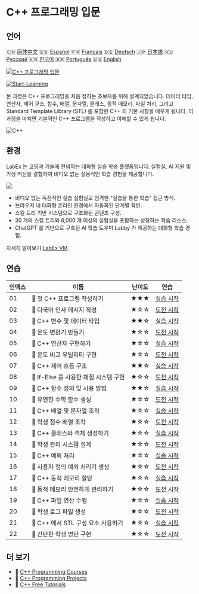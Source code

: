 # C++ 프로그래밍 입문

## 언어

🇨🇳 [简体中文](README_zh.md) 🇪🇸 [Español](README_es.md) 🇫🇷 [Français](README_fr.md) 🇩🇪 [Deutsch](README_de.md) 🇯🇵 [日本語](README_ja.md) 🇷🇺 [Русский](README_ru.md) 🇰🇷 [한국어](README_ko.md) 🇧🇷 [Português](README_pt.md) 🇺🇸 [English](README.md) 

[![C++ 프로그래밍 입문](https://cover-creator.labex.io/cpp-programming-for-beginners.png?lang=ko)](https://labex.io/ko/courses/cpp-programming-for-beginners)

[![Start-Learning](https://img.shields.io/badge/Start-Learning-whitesmoke?style=for-the-badge)](https://labex.io/ko/courses/cpp-programming-for-beginners)

본 과정은 C++ 프로그래밍을 처음 접하는 초보자를 위해 설계되었습니다. 데이터 타입, 연산자, 제어 구조, 함수, 배열, 문자열, 클래스, 동적 메모리, 파일 처리, 그리고 Standard Template Library (STL) 를 포함한 C++ 의 기본 사항을 배우게 됩니다. 이 과정을 마치면 기본적인 C++ 프로그램을 작성하고 이해할 수 있게 됩니다.

![C++](https://img.shields.io/badge/C++-whitesmoke?style=for-the-badge&logo=c++)


## 환경

LabEx 는 코딩과 기술에 전념하는 대화형 실습 학습 플랫폼입니다. 실험실, AI 지원 및 가상 머신을 결합하여 비디오 없는 실용적인 학습 경험을 제공합니다.

![](https://tutorial-screenshot.getvm.io/images/vm-1725247253.png)

- 비디오 없는 독점적인 실습 실험실로 엄격한 "실습을 통한 학습" 접근 방식.
- 브라우저 내 대화형 온라인 환경에서 자동화된 단계별 확인.
- 스킬 트리 기반 시스템으로 구조화된 콘텐츠 구성.
- 30 개의 스킬 트리와 6,000 개 이상의 실험실을 포함하는 성장하는 학습 리소스.
- ChatGPT 를 기반으로 구축된 AI 학습 도우미 Labby 가 제공하는 대화형 학습 경험.

자세히 알아보기 [LabEx VM](https://support.labex.io/using-labex/virtual-machine).

## 연습

|   인덱스 | 이름                                  | 난이도   | 연습                                                                                                                  |
|----------|---------------------------------------|----------|-----------------------------------------------------------------------------------------------------------------------|
|       01 | 📖 첫 C++ 프로그램 작성하기           | ★★★      | <a target='_blank' href='https://labex.io/ko/tutorials/cpp-write-your-first-c-program-446069'>실습 시작</a>           |
|       02 | 🎯 다국어 인사 메시지 작성            | ★☆☆      | <a target='_blank' href='https://labex.io/ko/tutorials/cpp-craft-multilingual-greeting-messages-446094'>도전 시작</a> |
|       03 | 📖 C++ 변수 및 데이터 타입            | ★★☆      | <a target='_blank' href='https://labex.io/ko/tutorials/cpp-variables-and-data-types-in-c-446078'>실습 시작</a>        |
|       04 | 🎯 온도 변환기 만들기                 | ★☆☆      | <a target='_blank' href='https://labex.io/ko/tutorials/c-create-a-temperature-converter-446144'>도전 시작</a>         |
|       05 | 📖 C++ 연산자 구현하기                | ★☆☆      | <a target='_blank' href='https://labex.io/ko/tutorials/cpp-implement-c-operators-446084'>실습 시작</a>                |
|       06 | 🎯 온도 비교 유틸리티 구현            | ★☆☆      | <a target='_blank' href='https://labex.io/ko/tutorials/implement-temperature-comparison-utility-446145'>도전 시작</a> |
|       07 | 📖 C++ 제어 흐름 구조                 | ★★☆      | <a target='_blank' href='https://labex.io/ko/tutorials/cpp-control-flow-structures-in-c-446083'>실습 시작</a>         |
|       08 | 🎯 If-Else 를 사용한 채점 시스템 구현 | ★☆☆      | <a target='_blank' href='https://labex.io/ko/tutorials/c-implement-grading-system-with-if-else-446149'>도전 시작</a>  |
|       09 | 📖 C++ 함수 정의 및 사용 방법         | ★★☆      | <a target='_blank' href='https://labex.io/ko/tutorials/cpp-define-and-use-functions-in-c-446080'>실습 시작</a>        |
|       10 | 🎯 유연한 수학 함수 생성              | ★☆☆      | <a target='_blank' href='https://labex.io/ko/tutorials/c-create-flexible-math-functions-446161'>도전 시작</a>         |
|       11 | 📖 C++ 배열 및 문자열 조작            | ★☆☆      | <a target='_blank' href='https://labex.io/ko/tutorials/cpp-manipulate-arrays-and-strings-in-c-446085'>실습 시작</a>   |
|       12 | 🎯 학생 점수 배열 조작                | ★☆☆      | <a target='_blank' href='https://labex.io/ko/tutorials/c-manipulate-student-scores-array-446194'>도전 시작</a>        |
|       13 | 📖 C++ 클래스와 객체 생성하기         | ★☆☆      | <a target='_blank' href='https://labex.io/ko/tutorials/cpp-create-classes-and-objects-in-c-446079'>실습 시작</a>      |
|       14 | 🎯 학생 관리 시스템 설계              | ★☆☆      | <a target='_blank' href='https://labex.io/ko/tutorials/cpp-design-a-student-management-system-446288'>도전 시작</a>   |
|       15 | 📖 C++ 예외 처리                      | ★☆☆      | <a target='_blank' href='https://labex.io/ko/tutorials/cpp-handle-exceptions-in-c-446082'>실습 시작</a>               |
|       16 | 🎯 사용자 정의 예외 처리기 생성       | ★☆☆      | <a target='_blank' href='https://labex.io/ko/tutorials/cpp-create-a-custom-exception-handler-446292'>도전 시작</a>    |
|       17 | 📖 C++ 동적 메모리 할당               | ★☆☆      | <a target='_blank' href='https://labex.io/ko/tutorials/cpp-dynamic-memory-allocation-in-c-446081'>실습 시작</a>       |
|       18 | 🎯 동적 메모리 안전하게 관리하기      | ★☆☆      | <a target='_blank' href='https://labex.io/ko/tutorials/cpp-manage-dynamic-memory-safely-446299'>도전 시작</a>         |
|       19 | 📖 C++ 파일 연산 수행                 | ★☆☆      | <a target='_blank' href='https://labex.io/ko/tutorials/cpp-perform-file-operations-in-c-446086'>실습 시작</a>         |
|       20 | 🎯 학생 로그 파일 생성                | ★☆☆      | <a target='_blank' href='https://labex.io/ko/tutorials/cpp-create-a-student-log-file-446297'>도전 시작</a>            |
|       21 | 📖 C++ 에서 STL 구성 요소 사용하기    | ★☆☆      | <a target='_blank' href='https://labex.io/ko/tutorials/cpp-use-stl-components-in-c-446087'>실습 시작</a>              |
|       22 | 🎯 간단한 학생 명단 구현              | ★☆☆      | <a target='_blank' href='https://labex.io/ko/tutorials/cpp-implement-a-simple-student-roster-446298'>도전 시작</a>    |

## 더 보기

- 🔗 [C++ Programming Courses](https://github.com/labex-labs/awesome-programming-courses)
- 🔗 [C++ Programming Projects](https://github.com/labex-labs/awesome-programming-projects)
- 🔗 [C++ Free Tutorials](https://github.com/labex-labs/cpp-free-tutorials)

